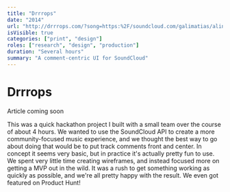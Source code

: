 ```yaml
---
title: "Drrrops"
date: "2014"
url: "http://drrrops.com/?song=https:%2F/soundcloud.com/galimatias/alina-baraz-galimatias-make"
isVisible: true
categories: ["print", "design"]
roles: ["research", "design", "production"]
duration: "Several hours"
summary: "A comment-centric UI for SoundCloud"
---
```


# Drrrops

Article coming soon

This was a quick hackathon project I built with a small team over the course of about 4 hours. We wanted to use the SoundCloud API to create a more community-focused music experience, and we thought the best way to go about doing that would be to put track comments front and center. In concept it seems very basic, but in practice it's actually pretty fun to use. We spent very little time creating wireframes, and instead focused more on getting a MVP out in the wild. It was a rush to get something working as quickly as possible, and we're all pretty happy with the result. We even got featured on Product Hunt!
